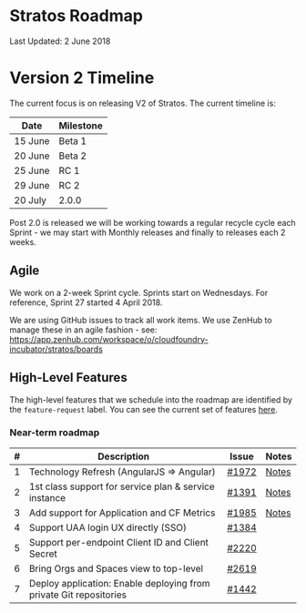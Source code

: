 # Stratos Roadmap

Last Updated: 2 June 2018

# Version 2 Timeline

The current focus is on releasing V2 of Stratos. The current timeline is:

|Date|Milestone|
|---|---|
|15 June|Beta 1|
|20 June|Beta 2|
|25 June|RC 1|
|29 June|RC 2|
|20 July|2.0.0|

Post 2.0 is released we will be working towards a regular recycle cycle each Sprint - we may start with Monthly releases and finally to releases each 2 weeks.

## Agile

We work on a 2-week Sprint cycle. Sprints start on Wednesdays. For reference, Sprint 27 started 4 April 2018.

We are using GitHub issues to track all work items. We use ZenHub to manage these in an agile fashion - see: https://app.zenhub.com/workspace/o/cloudfoundry-incubator/stratos/boards

## High-Level Features

The high-level features that we schedule into the roadmap are identified by the ```feature-request``` label. You can see the current set of features [here](https://github.com/cloudfoundry-incubator/stratos/issues?q=is%3Aopen+is%3Aissue+label%3Afeature-request).

### Near-term roadmap

|#|Description|Issue|Notes|
|---|---|---|---|
|1|Technology Refresh (AngularJS => Angular)|[\#1972](https://github.com/cloudfoundry-incubator/stratos/issues/1972)|[Notes](planning/angular.md)|
|2|1st class support for service plan & service instance|[\#1391](https://github.com/cloudfoundry-incubator/stratos/issues/1391)|[Notes](planning/services.md)|
|3|Add support for Application and CF Metrics|[\#1985](https://github.com/cloudfoundry-incubator/stratos/issues/1985)|[Notes](planning/metrics.md)|
|4|Support UAA login UX directly (SSO)|[\#1384](https://github.com/cloudfoundry-incubator/stratos/issues/1384)||
|5|Support per-endpoint Client ID and Client Secret|[\#2220](https://github.com/cloudfoundry-incubator/stratos/issues/2220)||
|6|Bring Orgs and Spaces view to top-level|[\#2619](https://github.com/cloudfoundry-incubator/stratos/issues/2619)||
|7|Deploy application: Enable deploying from private Git repositories|[\#1442](https://github.com/cloudfoundry-incubator/stratos/issues/1442)||

